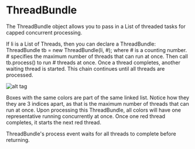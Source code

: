# ThreadBundle
The ThreadBundle object allows you to pass in a List of threaded tasks for capped concurrent processing.

If li is a List of Threads, then you can declare a ThreadBundle: ThreadBundle tb = new ThreadBundle(li, #); where # is a counting number. # specifies the maximum number of threads that can run at once. Then call tb.process() to run # threads at once. Once a thread completes, another waiting thread is started. This chain continues until all threads are processed.

![alt tag](http://i.imgur.com/GovDURQ.png)

Boxes with the same colors are part of the same linked list. Notice how they they are 3 indices apart, as that is the maximum number of threads that can run at once. Upon processing this ThreadBundle, all colors will have one representative running concurrently at once. Once one red thread completes, it starts the next red thread.

ThreadBundle's process event waits for all threads to complete before returning.
